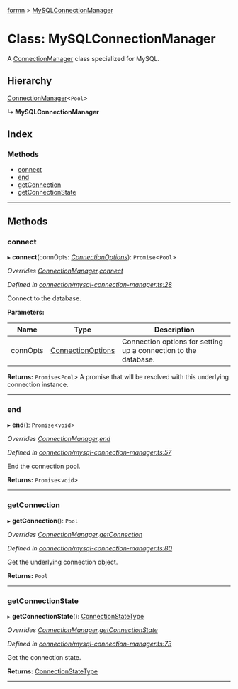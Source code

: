 [formn](../README.md) > [MySQLConnectionManager](../classes/mysqlconnectionmanager.md)

# Class: MySQLConnectionManager

A [ConnectionManager](connectionmanager.md) class specialized for MySQL.

## Hierarchy

 [ConnectionManager](connectionmanager.md)<`Pool`>

**↳ MySQLConnectionManager**

## Index

### Methods

* [connect](mysqlconnectionmanager.md#connect)
* [end](mysqlconnectionmanager.md#end)
* [getConnection](mysqlconnectionmanager.md#getconnection)
* [getConnectionState](mysqlconnectionmanager.md#getconnectionstate)

---

## Methods

<a id="connect"></a>

###  connect

▸ **connect**(connOpts: *[ConnectionOptions](connectionoptions.md)*): `Promise`<`Pool`>

*Overrides [ConnectionManager](connectionmanager.md).[connect](connectionmanager.md#connect)*

*Defined in [connection/mysql-connection-manager.ts:28](https://github.com/benbotto/formn/blob/f28037b/src/connection/mysql-connection-manager.ts#L28)*

Connect to the database.

**Parameters:**

| Name | Type | Description |
| ------ | ------ | ------ |
| connOpts | [ConnectionOptions](connectionoptions.md) |  Connection options for setting up a connection to the database. |

**Returns:** `Promise`<`Pool`>
A promise that will be resolved with this underlying connection
instance.

___
<a id="end"></a>

###  end

▸ **end**(): `Promise`<`void`>

*Overrides [ConnectionManager](connectionmanager.md).[end](connectionmanager.md#end)*

*Defined in [connection/mysql-connection-manager.ts:57](https://github.com/benbotto/formn/blob/f28037b/src/connection/mysql-connection-manager.ts#L57)*

End the connection pool.

**Returns:** `Promise`<`void`>

___
<a id="getconnection"></a>

###  getConnection

▸ **getConnection**(): `Pool`

*Overrides [ConnectionManager](connectionmanager.md).[getConnection](connectionmanager.md#getconnection)*

*Defined in [connection/mysql-connection-manager.ts:80](https://github.com/benbotto/formn/blob/f28037b/src/connection/mysql-connection-manager.ts#L80)*

Get the underlying connection object.

**Returns:** `Pool`

___
<a id="getconnectionstate"></a>

###  getConnectionState

▸ **getConnectionState**(): [ConnectionStateType](../#connectionstatetype)

*Overrides [ConnectionManager](connectionmanager.md).[getConnectionState](connectionmanager.md#getconnectionstate)*

*Defined in [connection/mysql-connection-manager.ts:73](https://github.com/benbotto/formn/blob/f28037b/src/connection/mysql-connection-manager.ts#L73)*

Get the connection state.

**Returns:** [ConnectionStateType](../#connectionstatetype)

___

